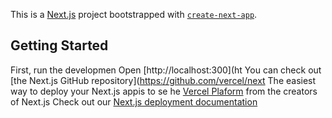 This is a [Next.js](https://nextjs.org/) project bootstrapped with [`create-next-app`](https://github.com/vercel/next.js/tree/canary/packages/create-next-app).

## Getting Started
First, run the developmen
Open [http://localhost:300](ht
You can check out [the Next.js GitHub repository](https://github.com/vercel/next
The easiest way to deploy your Next.js appis to se he [Vercel Plaform](https://vercel.com/new?utm_medium=default-template&filter=next.js&utm_source=create-next-app&utm_campaign=create-next-app-readme) from the creators of Next.js
Check out our [Next.js deployment documentation](https://nextjs.org/docs/deployment) 
